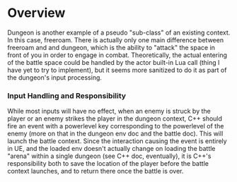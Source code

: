 # Overview
Dungeon is another example of a pseudo "sub-class" of an existing context. In this case, freeroam. There is actually only one main difference between freeroam and and dungeon, which is the ability to "attack" the space in front of you in order to engage in combat. Theoretically, the actual entering of the battle space could be handled by the actor built-in Lua call (thing I have yet to try to implement), but it seems more sanitized to do it as part of the dungeon's input processing.

### Input Handling and Responsibility
While most inputs will have no effect, when an enemy is struck by the player or an enemy strikes the player in the dungeon context, C++ should fire an event with a powerlevel key corresponding to the powerlevel of the enemy (more on that in the dungeon env doc and the battle doc). This will launch the battle context. Since the interaction causing the event is entirely in UE, and the loaded env doesn't actually change on loading the battle "arena" within a single dungeon (see C++ doc, eventually), it is C++'s responsibility both to save the location of the player before the battle context launches, and to return there once the battle is over.